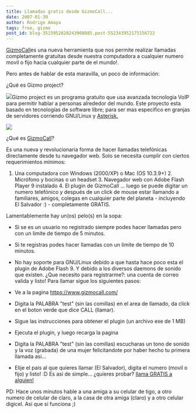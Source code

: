 ```yaml
---
title: Llamadas gratis desde GizmoCall...
date: 2007-01-30
author: Rodrigo Amaya
tags: free, gizmo
post_id: blog-3515952828243908885.post-552343952175156722
---
```


[GizmoCall](https://www.gizmocall.com/)es una nueva herramienta que nos permite realizar llamadas completamente gratuitas desde nuestra computadora a cualquier numero movil o fijo hacia cualquier parte de el mundo!.

Pero antes de hablar de esta maravilla, un poco de información:

¿Qué es Gizmo project?

[![](http://bp3.blogger.com/_ayvorITawE4/RcAaLjD_iAI/AAAAAAAAACo/1ywDggfYLAQ/s400/gizmo_logo.gif)](http://bp3.blogger.com/_ayvorITawE4/RcAaLjD_iAI/AAAAAAAAACo/1ywDggfYLAQ/s1600-h/gizmo_logo.gif)Gizmo project es un programa gratuito que usa avanzada tecnología VoIP para permitir hablar a personas alrededor del mundo. Este proyecto esta basado en tecnologías de software libre; para ser mas especifico en granjas de servidores corriendo GNU/Linux y [Asterisk.](http://es.wikipedia.org/wiki/Asterisk)

[![](http://bp3.blogger.com/_ayvorITawE4/RcAaZjD_iBI/AAAAAAAAACw/kwQ7B4pKJpc/s400/250px-Asterisk_logo.png)](http://bp3.blogger.com/_ayvorITawE4/RcAaZjD_iBI/AAAAAAAAACw/kwQ7B4pKJpc/s1600-h/250px-Asterisk_logo.png)

¿Qué es [GizmoCall](https://www.gizmocall.com/)?

Es una nueva y revolucionaria forma de hacer llamadas telefónicas directamente desde tu navegador web. Solo se necesita cumplir con ciertos requerimientos mínimos:

1. Una computadora con Windows (2000/XP) o Mac (OS 10.3.9+) 2. Micrófono y bocinas o un headset 3. Navegador web con Adobe Flash Player 9 instalado 4. El plugin de GizmoCall ... luego se puede digitar un numero telefónico y después de un click de mouse estar llamando a familiares, amigos, colegas en cualquier parte del planeta - incluyendo El Salvador :) - completamente GRATIS.

Lamentablemente hay un(os) pelo(s) en la sopa:

- Si se es un usuario no registrado siempre podes hacer llamadas pero con un limite de tiempo de 5 minutos.
- Si te registras podes hacer llamadas con un limite de tiempo de 10 minutos.
- No hay soporte para GNU/Linux debido a que hasta hace poco esta el plugin de Adobe Flash 9. Y debido a los diversos daemons de sonido que existen.
¿Que necesito para registrarme?: una cuenta de correo valida y listo! Para llamar sigue los siguientes pasos:

- Ve a la pagina https://www.gizmocall.com/
- Digita la PALABRA "test" (sin las comillas) en el area de llamado, da click en el boton verde que dice CALL (llamar).
- Sigue las instrucciones para obtener el plugin (un archivo exe de 1 MB)
- Ejecuta el plugin, y luego recarga la pagina
- Digita la PALABRA "test" (sin las comillas) escucharas un tono de sonido y la voz (grabada) de una mujer felicitandote por haber hecho tu primera llamada asi...
- Elije el pais al que quieres llamar (El Salvador), digita el numero (movil o fijo) y listo! :D
Es así de simple... ¿quieres probar? [llama GRATIS a alguien!](https://www.gizmocall.com/)

PD: Hace unos minutos hable a una amiga a su celular de tigo, a otro numero de celular de claro, a la casa de otra amiga (claro) y a otro celular digicel. Así que si funciona ;)
